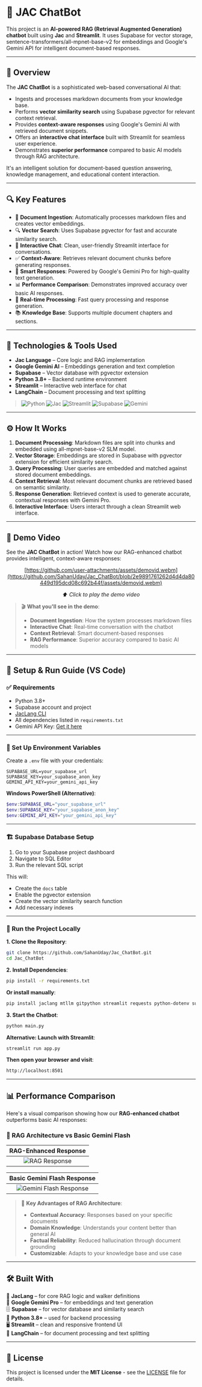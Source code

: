 # 🤖 JAC ChatBot 

This project is an **AI-powered RAG (Retrieval Augmented Generation) chatbot** built using **Jac** and **Streamlit**. It uses Supabase for vector storage, sentence-transformers/all-mpnet-base-v2 for embeddings and Google's Gemini API for intelligent document-based responses.

---

## 📌 Overview

The **JAC ChatBot** is a sophisticated web-based conversational AI that:

* Ingests and processes markdown documents from your knowledge base.
* Performs **vector similarity search** using Supabase pgvector for relevant context retrieval.
* Provides **context-aware responses** using Google's Gemini AI with retrieved document snippets.
* Offers an **interactive chat interface** built with Streamlit for seamless user experience.
* Demonstrates **superior performance** compared to basic AI models through RAG architecture.

It's an intelligent solution for document-based question answering, knowledge management, and educational content interaction.

---

## 🔍 Key Features

* 🚀 **Document Ingestion**: Automatically processes markdown files and creates vector embeddings.
* 🔍 **Vector Search**: Uses Supabase pgvector for fast and accurate similarity search.
* 💬 **Interactive Chat**: Clean, user-friendly Streamlit interface for conversations.
* ✅ **Context-Aware**: Retrieves relevant document chunks before generating responses.
* 🧠 **Smart Responses**: Powered by Google's Gemini Pro for high-quality text generation.
* 📊 **Performance Comparison**: Demonstrates improved accuracy over basic AI responses.
* 🔄 **Real-time Processing**: Fast query processing and response generation.
* 📚 **Knowledge Base**: Supports multiple document chapters and sections.

---

## 🔧 Technologies & Tools Used

* **Jac Language** – Core logic and RAG implementation
* **Google Gemini AI** – Embeddings generation and text completion
* **Supabase** – Vector database with pgvector extension
* **Python 3.8+** – Backend runtime environment
* **Streamlit** – Interactive web interface for chat
* **LangChain** – Document processing and text splitting

> ![Python](https://img.shields.io/badge/python-3670A0?logo=python&logoColor=FFFF00)
> ![Jac](https://img.shields.io/badge/JacLang-%23009b77.svg?logoColor=white)
> ![Streamlit](https://img.shields.io/badge/streamlit-%23FF4B4B.svg?logo=streamlit&logoColor=white)
> ![Supabase](https://img.shields.io/badge/Supabase-3ECF8E?logo=supabase&logoColor=white)
> ![Gemini](https://img.shields.io/badge/Gemini_AI-%2300AEEF?logo=google&logoColor=white)

---

## ⚙️ How It Works

1. **Document Processing**: Markdown files are split into chunks and embedded using all-mpnet-base-v2 SLM model.
2. **Vector Storage**: Embeddings are stored in Supabase with pgvector extension for efficient similarity search.
3. **Query Processing**: User queries are embedded and matched against stored document embeddings.
4. **Context Retrieval**: Most relevant document chunks are retrieved based on semantic similarity.
5. **Response Generation**: Retrieved context is used to generate accurate, contextual responses with Gemini Pro.
6. **Interactive Interface**: Users interact through a clean Streamlit web interface.

---

## 🎥 Demo Video

See the **JAC ChatBot** in action! Watch how our RAG-enhanced chatbot provides intelligent, context-aware responses:

<div align="center">



[https://github.com/user-attachments/assets/demovid.webm](https://github.com/SahanUday/Jac_ChatBot/blob/2e9891761262d4d4da80449d195dcd08c692b44f/assets/demovid.webm)

*⬆️ Click to play the demo video*

</div>

> 🎬 **What you'll see in the demo**:
> - **Document Ingestion**: How the system processes markdown files
> - **Interactive Chat**: Real-time conversation with the chatbot
> - **Context Retrieval**: Smart document-based responses
> - **RAG Performance**: Superior accuracy compared to basic AI models

---

## 🧰 Setup & Run Guide (VS Code)

### ✅ Requirements

* Python 3.8+
* Supabase account and project
* [JacLang CLI](https://jaclang.com/docs/getting-started/installation/)
* All dependencies listed in `requirements.txt`
* Gemini API Key: [Get it here](https://makersuite.google.com/app)

---

### 🔐 Set Up Environment Variables

Create a `.env` file with your credentials:

```env
SUPABASE_URL=your_supabase_url
SUPABASE_KEY=your_supabase_anon_key
GEMINI_API_KEY=your_gemini_api_key
```

**Windows PowerShell (Alternative)**:
```powershell
$env:SUPABASE_URL="your_supabase_url"
$env:SUPABASE_KEY="your_supabase_anon_key"  
$env:GEMINI_API_KEY="your_gemini_api_key"
```

---

### 🏗️ Supabase Database Setup

1. Go to your Supabase project dashboard
2. Navigate to SQL Editor
3. Run the relevant SQL script 

This will:
- Create the `docs` table
- Enable the pgvector extension  
- Create the vector similarity search function
- Add necessary indexes

---

### 🚀 Run the Project Locally

**1. Clone the Repository**:
```bash
git clone https://github.com/SahanUday/Jac_ChatBot.git
cd Jac_ChatBot
```

**2. Install Dependencies**:
```bash
pip install -r requirements.txt
```

**Or install manually**:
```bash
pip install jaclang mtllm gitpython streamlit requests python-dotenv supabase sentence-transformers langchain numpy
```

**3. Start the Chatbot**:
```bash
python main.py
```

**Alternative: Launch with Streamlit**:
```bash
streamlit run app.py
```

**Then open your browser and visit**:
```bash
http://localhost:8501
```

---

## 📊 Performance Comparison

Here's a visual comparison showing how our **RAG-enhanced chatbot** outperforms basic AI responses:

### 🔄 RAG Architecture vs Basic Gemini Flash

| **RAG-Enhanced Response** |
|:-------------------------:|
| ![RAG Response](assets/RAGarc_base_response.jpg) |

| **Basic Gemini Flash Response** |
|:--------------------------------:|
| ![Gemini Flash Response](assets/geminiflash_response.jpg) |

> 🧠 **Key Advantages of RAG Architecture**:
> - **Contextual Accuracy**: Responses based on your specific documents
> - **Domain Knowledge**: Understands your content better than general AI
> - **Factual Reliability**: Reduced hallucination through document grounding
> - **Customizable**: Adapts to your knowledge base and use case

---

## 🛠 Built With

🧬 **JacLang** – for core RAG logic and walker definitions  
🤖 **Google Gemini Pro** – for embeddings and text generation  
🗄️ **Supabase** – for vector database and similarity search  
🐍 **Python 3.8+** – used for backend processing  
🖥️ **Streamlit** – clean and responsive frontend UI  
🦜 **LangChain** – for document processing and text splitting

---

## 📜 License

This project is licensed under the **MIT License** - see the [LICENSE](LICENSE) file for details.
